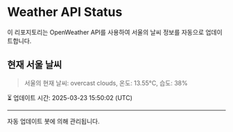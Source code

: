 
# Weather API Status

이 리포지토리는 OpenWeather API를 사용하여 서울의 날씨 정보를 자동으로 업데이트합니다.

## 현재 서울 날씨
> 서울의 현재 날씨: overcast clouds, 온도: 13.55°C, 습도: 38%

⏳ 업데이트 시간: 2025-03-23 15:50:02 (UTC)

---
자동 업데이트 봇에 의해 관리됩니다.
